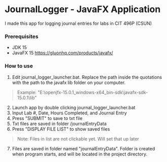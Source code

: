 # JournalLogger - JavaFX Application
I made this app for logging journal entries for labs in CIT 496P (CSUN)

### Prerequisites
- JDK 15
- JavaFX 15 https://gluonhq.com/products/javafx/

### How to use
1. Edit journal_logger_launcher.bat. Replace the path inside the quotations with the path to the javafx lib folder on your computer.
> Example: "E:\openjfx-15.0.1_windows-x64_bin-sdk\javafx-sdk-15.0.1\lib"
2. Launch app by double clicking journal_logger_launcher.bat
3. Input Lab #, Date, Hours Completed, and Journal Entry
4. Press "SUBMIT" to save to txt file
5. Txt files are saved in folder /journalEntryData
6. Press "DISPLAY FILE LIST" to show saved files
> Note: Files in list are not clickable yet. Will set that up later
7. Files are saved in folder named "journalEntryData". Folder is created when program starts, and will be located in the project directory.
